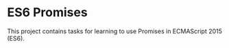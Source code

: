 # ES6 Promises

This project contains tasks for learning to use Promises in ECMAScript 2015 (ES6).

